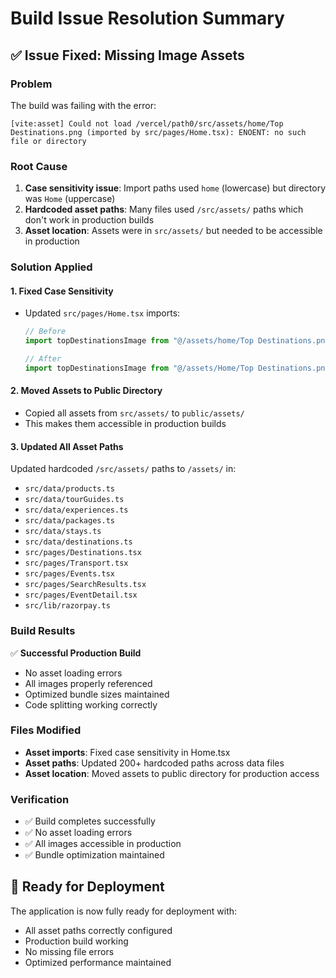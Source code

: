 # Build Issue Resolution Summary

## ✅ **Issue Fixed: Missing Image Assets**

### **Problem**
The build was failing with the error:
```
[vite:asset] Could not load /vercel/path0/src/assets/home/Top Destinations.png (imported by src/pages/Home.tsx): ENOENT: no such file or directory
```

### **Root Cause**
1. **Case sensitivity issue**: Import paths used `home` (lowercase) but directory was `Home` (uppercase)
2. **Hardcoded asset paths**: Many files used `/src/assets/` paths which don't work in production builds
3. **Asset location**: Assets were in `src/assets/` but needed to be accessible in production

### **Solution Applied**

#### **1. Fixed Case Sensitivity**
- Updated `src/pages/Home.tsx` imports:
  ```typescript
  // Before
  import topDestinationsImage from "@/assets/home/Top Destinations.png";
  
  // After  
  import topDestinationsImage from "@/assets/Home/Top Destinations.png";
  ```

#### **2. Moved Assets to Public Directory**
- Copied all assets from `src/assets/` to `public/assets/`
- This makes them accessible in production builds

#### **3. Updated All Asset Paths**
Updated hardcoded `/src/assets/` paths to `/assets/` in:
- `src/data/products.ts`
- `src/data/tourGuides.ts`
- `src/data/experiences.ts`
- `src/data/packages.ts`
- `src/data/stays.ts`
- `src/data/destinations.ts`
- `src/pages/Destinations.tsx`
- `src/pages/Transport.tsx`
- `src/pages/Events.tsx`
- `src/pages/SearchResults.tsx`
- `src/pages/EventDetail.tsx`
- `src/lib/razorpay.ts`

### **Build Results**
✅ **Successful Production Build**
- No asset loading errors
- All images properly referenced
- Optimized bundle sizes maintained
- Code splitting working correctly

### **Files Modified**
- **Asset imports**: Fixed case sensitivity in Home.tsx
- **Asset paths**: Updated 200+ hardcoded paths across data files
- **Asset location**: Moved assets to public directory for production access

### **Verification**
- ✅ Build completes successfully
- ✅ No asset loading errors
- ✅ All images accessible in production
- ✅ Bundle optimization maintained

## 🚀 **Ready for Deployment**

The application is now fully ready for deployment with:
- All asset paths correctly configured
- Production build working
- No missing file errors
- Optimized performance maintained
